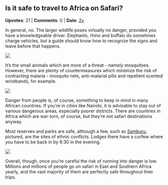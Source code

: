 ## Is it safe to travel to Africa on Safari?
    
**Upvotes**: 21 | **Comments**: 0 | **Date**: [2y](https://www.quora.com/Is-it-safe-to-travel-to-Africa-on-Safari/answer/Gary-Meaney)

In general, no. The larger wildlife poses virtually no danger, provided you have a knowledgeable driver. Elephants, rhino and buffalo do sometimes charge vehicles, but a guide should know how to recognize the signs and leave before that happens.

![](https://qph.fs.quoracdn.net/main-qimg-a8b67d4001234e3b4bc021a7ccc6c173-lq)

It’s the small animals which are more of a threat - namely mosquitoes. However, there are plenty of countermeasures which minimize the risk of contracting malaria - mosquito nets, anti-malarial pills and repellent scented wristbands, for example.

![](https://qph.fs.quoracdn.net/main-qimg-844a61a854cb819b6e7908ac9f87ede1-lq)

Danger from people is, of course, something to keep in mind in many African countries. If you’re in cities like Nairobi, it is advisable to stay out of various dangerous areas, especially poorer districts. There are countries in Africa which are war-torn, of course, but they’re not safari destinations anyway.

Most reserves and parks are safe, although a few, such as [Samburu](https://en.wikipedia.org/wiki/Samburu_National_Reserve "en.wikipedia.org"), pictured, are the sites of ethnic conflicts. Lodges there have a curfew where you have to be back in by 6:30 in the evening.

![](https://qph.fs.quoracdn.net/main-qimg-53b9fd1b56f201633101d3c8455cbac0-lq)

Overall, though, once you’re careful the risk of running into danger is low. Millions and millions of people go on safari in East and Southern Africa yearly, and the vast majority of them are perfectly safe throughout their trips.

